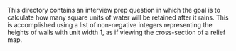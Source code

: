 This directory contains an interview prep question in which the goal is to calculate how many square units of water will be retained after it rains. This is accomplished using a list of non-negative integers representing the heights of walls with unit width 1, as if viewing the cross-section of a relief map.